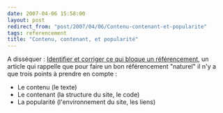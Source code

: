 ```yaml
---
date: 2007-04-06 15:58:00
layout: post
redirect_from: "post/2007/04/06/Contenu-contenant-et-popularite"
tags: referencement
title: "Contenu, contenant, et popularité"
---
```


A disséquer : [
Identifier et corriger ce qui bloque un référencement](http://s.billard.free.fr/referencement/index.php?2007/04/06/372-identifier-et-corriger-ce-qui-bloque-un-referencement), un article qui
rappelle que pour faire un bon référencement "naturel" il n'y a que trois
points à prendre en compte :

* Le contenu (le texte)
* Le contenant (la structure du site, le code)
* La popularité (l'environnement du site, les liens)

